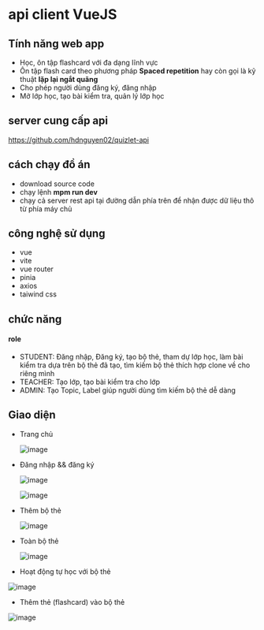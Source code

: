 # api client VueJS
## Tính năng web app 
- Học, ôn tập flashcard với đa dạng lĩnh vực
- Ôn tập flash card theo phương pháp **Spaced repetition** hay còn gọi là kỹ thuật **lặp lại ngắt quãng**
- Cho phép người dùng đăng ký, đăng nhập
- Mở lớp học, tạo bài kiểm tra, quản lý lớp học
## server cung cấp api 
https://github.com/hdnguyen02/quizlet-api
## cách chạy đồ án 
- download source code
- chạy lệnh **mpm run dev**
- chạy cả server rest api tại đường dẫn phía trên để nhận được dữ liệu thô từ phía máy chủ
## công nghệ sử dụng 
- vue
- vite
- vue router
- pinia
- axios
- taiwind css
## chức năng 
#### role
- STUDENT: Đăng nhập, Đăng ký, tạo bộ thẻ, tham dự lớp học, làm bài kiểm tra dựa trên bộ thẻ đã tạo, tìm kiếm bộ thẻ thích hợp clone về cho riêng mình
- TEACHER: Tạo lớp, tạo bài kiểm tra cho lớp
- ADMIN: Tạo Topic, Label giúp người dùng tìm kiếm bộ thẻ dễ dàng
## Giao diện
- Trang chủ
  
  ![image](https://github.com/hdnguyen02/quizlet/assets/83913057/e453e646-7e03-44ad-ae68-57f7692a1f66)


- Đăng nhập && đăng ký
  
  ![image](https://github.com/hdnguyen02/quizlet/assets/83913057/71cec11c-82fc-4de2-9428-3ad9487212ba)
  
  ![image](https://github.com/hdnguyen02/quizlet/assets/83913057/307eb82e-5bd2-44f6-800f-ebc900622cb2)


- Thêm bộ thẻ
  
  ![image](https://github.com/hdnguyen02/quizlet/assets/83913057/fd4bd1d9-ddfa-4c37-9237-0e8f0d0e09e0)


- Toàn bộ thẻ

  ![image](https://github.com/hdnguyen02/quizlet/assets/83913057/2d32ada2-701b-4032-b590-c705a435f294)
  

- Hoạt động tự học với bộ thẻ  

 ![image](https://github.com/hdnguyen02/quizlet/assets/83913057/26977029-195b-4314-b819-51623a56da18)
 

- Thêm thẻ (flashcard) vào bộ thẻ

 ![image](https://github.com/hdnguyen02/quizlet/assets/83913057/e1b0e261-546a-4fdd-8e4d-47a71568ed0a)







  

